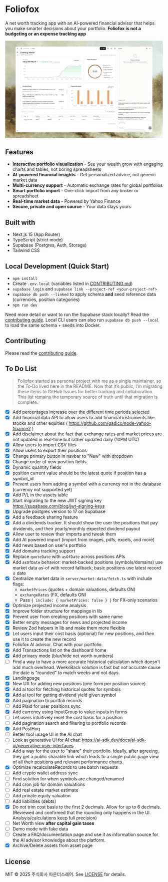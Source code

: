 # Foliofox

A net worth tracking app with an AI-powered financial advisor that helps you make smarter decisions about your portfolio. **Foliofox is not a budgeting or an expense tracking app**

![hero](/public/images/github/readme-hero.png)

## Features

- **Interactive portfolio visualization** - See your wealth grow with engaging charts and tables, not boring spreadsheets
- **AI-powered financial insights** - Get personalized advice, not generic market data
- **Multi-currency support** - Automatic exchange rates for global portfolios
- **Smart portfolio import** - One-click import from any broker or spreadsheet
- **Real-time market data** - Powered by Yahoo Finance
- **Secure, private and open source** - Your data stays yours

## Built with

- Next.js 15 (App Router)
- TypeScript (strict mode)
- Supabase (Postgres, Auth, Storage)
- Tailwind CSS

## Local Development (Quick Start)

- `npm install`
- Create `.env.local` (variables listed in [CONTRIBUTING.md](/CONTRIBUTING.md))
- `supabase login` and `supabase link --project-ref <your-project-ref>`
- `supabase db push --linked` to apply schema **and** seed reference data (currencies, position categories)
- `npm run dev`

Need more detail or want to run the Supabase stack locally? Read the [contributing guide](/CONTRIBUTING.md). Local CLI users can also run `supabase db push --local` to load the same schema + seeds into Docker.

## Contributing

Please read the [contributing guide](/CONTRIBUTING.md).

## To Do List

> Foliofox started as personal project with me as a single maintainer, so the To‑Do lived here in the README. Now that it’s public, I’m migrating these items to GitHub Issues for better tracking and collaboration. This list remains the temporary source of truth until that migration is complete.

- [x] Add percentages increase over the different time periods selected
- [x] Add financial data API to allow users to add financial instruments like stocks and other equities ( https://github.com/gadicc/node-yahoo-finance2 )
- [x] Add disclaimer about the fact that exchange rates and market prices are not updated in real-time but rather updated daily (10PM UTC)
- [x] Allow users to import CSV files
- [x] Allow users to export their positions
- [x] Change primary button in navbar to "New" with dropdown
- [x] Change order of new position fields
- [x] Dynamic quantity fields
- [x] position current value should be the latest quote if position has a symbol_id
- [x] Prevent users from adding a symbol with a currency not in the database (currency not supported yet)
- [x] Add P/L in the assets table
- [x] Start migrating to the new JWT signing key https://supabase.com/blog/jwt-signing-keys
- [x] Upgrade postgres version to 17 on Supabase
- [x] Add a feedback sharing feature
- [x] Add a dividends tracker. It should show the user the positions that pay dividends, and their yearly/monthly expected dividend payout
- [x] Allow user to review their imports and tweak them
- [x] Add AI powered import (import from images, pdfs, excels, and more)
- [x] Add news based on user's portfolio
- [x] Add domains tracking support
- [x] Replace `quoteDate` with `asOfDate` across positions APIs
- [x] Add `asOfDate` behavior: market-backed positions (symbols/domains) use market data as-of with record fallback; basic positions use latest record ≤ date
- [x] Centralize market data in `server/market-data/fetch.ts` with include flags:
  - `marketPrices` (quotes + domain valuations, defaults ON)
  - `exchangeRates` (FX, defaults ON)
  - Pass `{ include: { marketPrices: false } }` for FX-only scenarios
- [x] Optimize projected income analysis
- [x] Improve folder structure for mappings in lib
- [x] Prevent user from creating positions with same name
- [x] Better empty messages for news and projected income
- [x] Review Zod helpers in lib and make them more flexible
- [x] Let users input their cost basis (optional) for new positions, and then use it to create the new record
- [x] Foliofox AI advisor. Chat with your portfolio.
- [x] Add Transactions list on the dashboard home
- [x] Add privacy mode (blur/hide net worth numbers)
- [ ] Find a way to have a more accurate historical calculation which doesn't add much overhead. WeeksBack solution is fast but not accurate cause the date is "rounded" to match weeks and not days.
- [x] Landingpage
- [x] New UX for adding new positions (one form per position source)
- [x] Add ai tool for fetching historical quotes for symbols
- [x] Add ai tool for getting dividend yield given symbol
- [x] Add pagination to portfoli records
- [ ] Add Plaid for user positions sync
- [x] Add currency using InputGroup to value inputs in forms
- [ ] Let users intuitively reset the cost basis for a position
- [ ] Add pagination search and filtering to portfolio records
- [x] Add PostHog
- [ ] Better tool usage UI in the AI chat
- [ ] Look at generative UI for AI chat: https://ai-sdk.dev/docs/ai-sdk-ui/generative-user-interfaces
- [ ] Add a way for the user to "share" their portfolio. Ideally, after agreeing, they get a public sharable link which leads to a single public page view of all their positions and relevant performance charts.
- [x] Optimize recalculateRecords to use batch requests
- [ ] Add crypto wallet address sync
- [ ] Find solution for when symbols are changed/renamed
- [ ] Add cron job for domain valuations
- [ ] Add real estate market estimate
- [ ] Add private equity valuation
- [ ] Add liabilities (debts)
- [x] Do not trim cost basis to the first 2 decimals. Allow for up to 6 decimals. (Reviewed and confirmed that the rounding only happens in the UI. Analsyis/calculations keep full precision)
- [ ] Net Worth view **after capital gain taxes**
- [ ] Demo mode with fake data
- [ ] Create a FAQ/documentation page and use it as information source for the AI advisor knowledge about the platform.
- [x] Archive/Delete assets from asset page

## License

MIT © 2025 주식회사 파운더스레어. See [LICENSE](https://github.com/unav4ila8le/foliofox/blob/main/LICENSE) for details.
